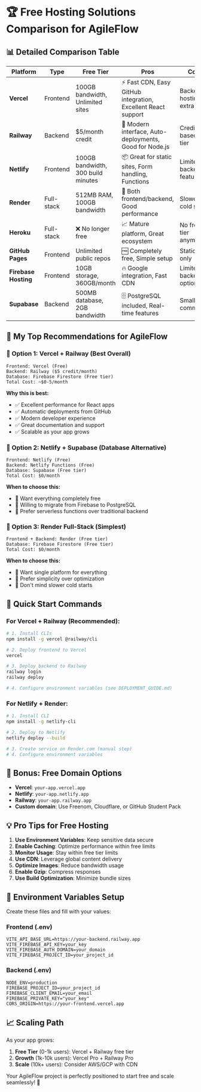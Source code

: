 # 🏆 Free Hosting Solutions Comparison for AgileFlow

## 📊 Detailed Comparison Table

| Platform | Type | Free Tier | Pros | Cons | Best For |
|----------|------|-----------|------|------|----------|
| **Vercel** | Frontend | 100GB bandwidth, Unlimited sites | ⚡ Fast CDN, Easy GitHub integration, Excellent React support | Backend hosting extra cost | React/Frontend |
| **Railway** | Backend | $5/month credit | 🚀 Modern interface, Auto-deployments, Good for Node.js | Credit-based free tier | Node.js/Backend |
| **Netlify** | Frontend | 100GB bandwidth, 300 build minutes | 📦 Great for static sites, Form handling, Functions | Limited backend features | Static sites |
| **Render** | Full-stack | 512MB RAM, 100GB bandwidth | 🔧 Both frontend/backend, Good performance | Slower cold starts | Full-stack apps |
| **Heroku** | Full-stack | ❌ No longer free | 📈 Mature platform, Great ecosystem | No free tier anymore | Legacy apps |
| **GitHub Pages** | Frontend | Unlimited public repos | 🆓 Completely free, Simple setup | Static sites only | Documentation sites |
| **Firebase Hosting** | Frontend | 10GB storage, 360GB/month | 🔥 Google integration, Fast CDN | Limited backend options | Firebase apps |
| **Supabase** | Backend | 500MB database, 2GB bandwidth | 🗄️ PostgreSQL included, Real-time features | Smaller community | Database-heavy apps |

## 🎯 My Top Recommendations for AgileFlow

### 🥇 Option 1: Vercel + Railway (Best Overall)
```
Frontend: Vercel (Free)
Backend: Railway ($5 credit/month)
Database: Firebase Firestore (Free tier)
Total Cost: ~$0-5/month
```

**Why this is best:**
- ✅ Excellent performance for React apps
- ✅ Automatic deployments from GitHub
- ✅ Modern developer experience
- ✅ Great documentation and support
- ✅ Scalable as your app grows

### 🥈 Option 2: Netlify + Supabase (Database Alternative)
```
Frontend: Netlify (Free)
Backend: Netlify Functions (Free)
Database: Supabase (Free tier)
Total Cost: $0/month
```

**When to choose this:**
- 🎯 Want everything completely free
- 🎯 Willing to migrate from Firebase to PostgreSQL
- 🎯 Prefer serverless functions over traditional backend

### 🥉 Option 3: Render Full-Stack (Simplest)
```
Frontend + Backend: Render (Free tier)
Database: Firebase Firestore (Free tier)
Total Cost: $0/month
```

**When to choose this:**
- 🎯 Want single platform for everything
- 🎯 Prefer simplicity over optimization
- 🎯 Don't mind slower cold starts

## 🚀 Quick Start Commands

### For Vercel + Railway (Recommended):

```bash
# 1. Install CLIs
npm install -g vercel @railway/cli

# 2. Deploy frontend to Vercel
vercel

# 3. Deploy backend to Railway
railway login
railway deploy

# 4. Configure environment variables (see DEPLOYMENT_GUIDE.md)
```

### For Netlify + Render:

```bash
# 1. Install CLI
npm install -g netlify-cli

# 2. Deploy to Netlify
netlify deploy --build

# 3. Create service on Render.com (manual step)
# 4. Configure environment variables
```

## 🌟 Bonus: Free Domain Options

- **Vercel**: `your-app.vercel.app`
- **Netlify**: `your-app.netlify.app`
- **Railway**: `your-app.railway.app`
- **Custom domain**: Use Freenom, Cloudflare, or GitHub Student Pack

## 💡 Pro Tips for Free Hosting

1. **Use Environment Variables**: Keep sensitive data secure
2. **Enable Caching**: Optimize performance within free limits
3. **Monitor Usage**: Stay within free tier limits
4. **Use CDN**: Leverage global content delivery
5. **Optimize Images**: Reduce bandwidth usage
6. **Enable Gzip**: Compress responses
7. **Use Build Optimization**: Minimize bundle sizes

## 🔧 Environment Variables Setup

Create these files and fill with your values:

### Frontend (.env)
```env
VITE_API_BASE_URL=https://your-backend.railway.app
VITE_FIREBASE_API_KEY=your_key
VITE_FIREBASE_AUTH_DOMAIN=your_domain
VITE_FIREBASE_PROJECT_ID=your_project_id
```

### Backend (.env)
```env
NODE_ENV=production
FIREBASE_PROJECT_ID=your_project_id
FIREBASE_CLIENT_EMAIL=your_email
FIREBASE_PRIVATE_KEY="your_key"
CORS_ORIGIN=https://your-frontend.vercel.app
```

## 📈 Scaling Path

As your app grows:

1. **Free Tier** (0-1k users): Vercel + Railway free tier
2. **Growth** (1k-10k users): Vercel Pro + Railway Pro
3. **Scale** (10k+ users): Consider AWS/GCP with CDN

Your AgileFlow project is perfectly positioned to start free and scale seamlessly! 🚀
